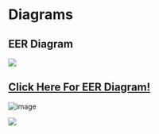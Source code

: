 <h1> Diagrams </h1>
<h2> EER Diagram</h2>
<img src="https://user-images.githubusercontent.com/74038190/212284100-561aa473-3905-4a80-b561-0d28506553ee.gif">

## [Click Here For EER Diagram!](https://www.figma.com/file/opNJurZi2DF9ZL5kT29ahZ/Hosptial-EER-Diagram?type=design&node-id=0%3A1&mode=design&t=wflXQWiEZZkucXHe-1)

![image](https://github.com/SemoMoh/Hospital-database-system-project/assets/114930002/eff8608c-d358-422f-b0b3-2efa85119f1c)


<img src="https://user-images.githubusercontent.com/74038190/212284100-561aa473-3905-4a80-b561-0d28506553ee.gif">

